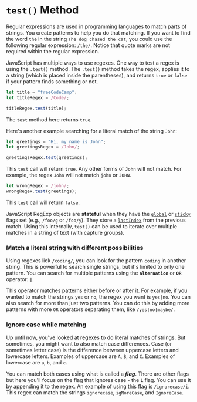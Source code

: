 # `test()` Method

Regular expressions are used in programming languages to match parts of strings. You create patterns to help you do that matching. If you want to find the word `the` in the string `The dog chased the cat`, you could use the following regular expression: `/the/`. Notice that quote marks are not required within the regular expression.

JavaScript has multiple ways to use regexes. One way to test a regex is using the `.test()` method. The `.test()` method takes the regex, applies it to a string (which is placed inside the parentheses), and returns `true` or `false` if your pattern finds something or not.

```javascript
let title = "freeCodeCamp";
let titleRegex = /Code/;

titleRegex.test(title);
```

The `test` method here returns `true`.

Here's another example searching for a literal match of the string `John`:
```javascript
let greetings = "Hi, my name is John";
let greetingsRegex = /John/;

greetingsRegex.test(greetings);
```

This `test` call will return `true`. Any other forms of `John` will not match. For example, the regex `John` will not match `john` or `JOHN`.

```javascript
let wrongRegex = /john/;
wrongRegex.test(greetings);
```
This `test` call will return `false`.

JavaScript RegExp objects are **stateful** when they have the [`global`](https://developer.mozilla.org/en-US/docs/Web/JavaScript/Reference/Global_Objects/RegExp/global) or [`sticky`](https://developer.mozilla.org/en-US/docs/Web/JavaScript/Reference/Global_Objects/RegExp/sticky) flags set (e.g., `/foo/g` or `/foo/y`). They store a [`lastIndex`](https://developer.mozilla.org/en-US/docs/Web/JavaScript/Reference/Global_Objects/RegExp/lastIndex) from the previous match. Using this internally, `test()` can be used to iterate over multiple matches in a string of text (with capture groups).

### Match a literal string with different possibilities
Using regexes liek `/coding/`, you can look for the pattern `coding` in another string. This is powerful to search single strings, but it's limited to only one pattern. You can search for multiple patterns using the **`alternation`** or **`OR`** operator: **`|`**.

This operator matches patterns either before or after it. For example, if you wanted to match the strings `yes` or `no`, the regex you want is `yes|no`. You can also search for more than just two patterns. You can do this by adding more patterns with more `OR` operators separating them, like `/yes|no|maybe/`.

### Ignore case while matching
Up until now, you've looked at regexes to do literal matches of strings. But sometimes, you might want to also match case differences. Case (or sometimes letter case) is the difference between uppercase letters and lowercase letters. Examples of uppercase are `A`, `B`, and `C`. Examples of lowercase are `a`, `b`, and `c`.

You can match both cases using what is called a ***flag***. There are other flags but here you'll focus on the flag that ignores case - the **`i`** flag. You can use it by appending it to the regex. An example of using this flag is `/ignorecase/i`. This regex can match the strings `ignorecase`, `igNoreCase`, and `IgnoreCase`.

